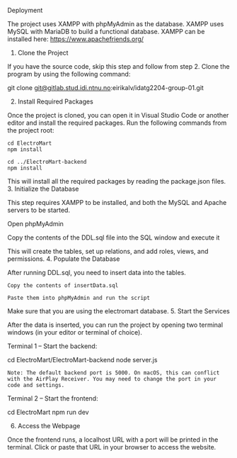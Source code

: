 Deployment

The project uses XAMPP with phpMyAdmin as the database. XAMPP uses MySQL with MariaDB to build a functional database.
XAMPP can be installed here: https://www.apachefriends.org/
1. Clone the Project

If you have the source code, skip this step and follow from step 2.
Clone the program by using the following command:

git clone git@gitlab.stud.idi.ntnu.no:eirikalv/idatg2204-group-01.git

2. Install Required Packages

Once the project is cloned, you can open it in Visual Studio Code or another editor and install the required packages.
Run the following commands from the project root:

```
cd ElectroMart
npm install

cd ../ElectroMart-backend
npm install
```

This will install all the required packages by reading the package.json files.
3. Initialize the Database

This step requires XAMPP to be installed, and both the MySQL and Apache servers to be started.

Open phpMyAdmin

Copy the contents of the DDL.sql file into the SQL window and execute it

This will create the tables, set up relations, and add roles, views, and permissions.
4. Populate the Database

After running DDL.sql, you need to insert data into the tables.

    Copy the contents of insertData.sql

    Paste them into phpMyAdmin and run the script

Make sure that you are using the electromart database.
5. Start the Services

After the data is inserted, you can run the project by opening two terminal windows (in your editor or terminal of choice).

Terminal 1 – Start the backend:

cd ElectroMart/ElectroMart-backend
node server.js

    Note: The default backend port is 5000. On macOS, this can conflict with the AirPlay Receiver. You may need to change the port in your code and settings.

Terminal 2 – Start the frontend:

cd ElectroMart
npm run dev

6. Access the Webpage

Once the frontend runs, a localhost URL with a port will be printed in the terminal.
Click or paste that URL in your browser to access the website.



